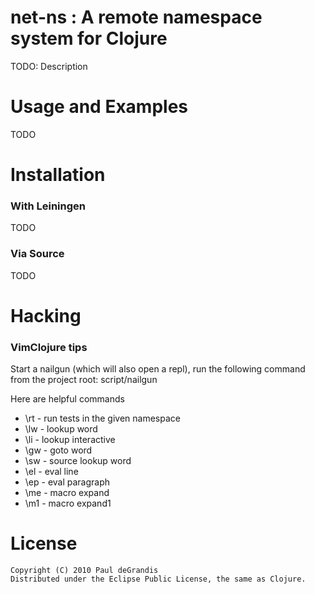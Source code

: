 
net-ns : A remote namespace system for Clojure
==============================================

TODO: Description



Usage and Examples
==================

TODO



Installation
============

### With Leiningen

TODO

### Via Source

TODO



Hacking
=======

### VimClojure tips

Start a nailgun (which will also open a repl),
run the following command from the project root:
    script/nailgun

Here are helpful commands
 *   \rt - run tests in the given namespace
 *   \lw - lookup word
 *   \li - lookup interactive
 *   \gw - goto word
 *   \sw - source lookup word
 *   \el - eval line
 *   \ep - eval paragraph
 *   \me - macro expand
 *   \m1 - macro expand1



License
=======

    Copyright (C) 2010 Paul deGrandis
    Distributed under the Eclipse Public License, the same as Clojure.

